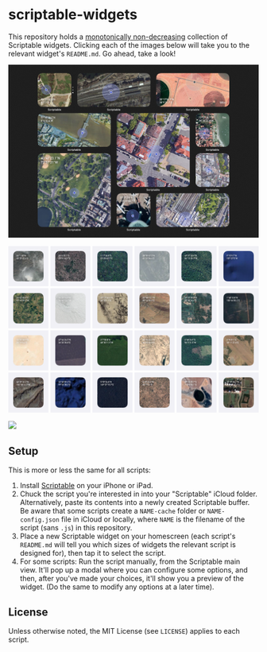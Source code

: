 # scriptable-widgets

This repository holds a [monotonically non-decreasing](https://en.wikipedia.org/wiki/Monotonic_function) collection of Scriptable widgets. Clicking each of the images below will take you to the relevant widget's `README.md`. Go ahead, take a look!

[![](location-location-location/demo.jpg)](location-location-location/)

[![](aerialbot-lite/demo.png)](aerialbot-lite/)

[![](read-statistics/demo.png)](read-statistics/)


## Setup

This is more or less the same for all scripts:

1. Install [Scriptable](https://scriptable.app) on your iPhone or iPad.
2. Chuck the script you're interested in into your "Scriptable" iCloud folder. Alternatively, paste its contents into a newly created Scriptable buffer. Be aware that some scripts create a `NAME-cache` folder or `NAME-config.json` file in iCloud or locally, where `NAME` is the filename of the script (sans `.js`) in this repository.
3. Place a new Scriptable widget on your homescreen (each script's `README.md` will tell you which sizes of widgets the relevant script is designed for), then tap it to select the script.
4. For some scripts: Run the script manually, from the Scriptable main view. It'll pop up a modal where you can configure some options, and then, after you've made your choices, it'll show you a preview of the widget. (Do the same to modify any options at a later time).


## License

Unless otherwise noted, the MIT License (see `LICENSE`) applies to each script.
